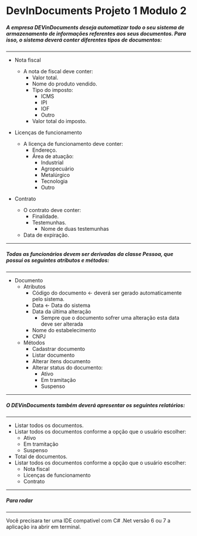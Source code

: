 # DevInDocuments Projeto 1 Modulo 2

##### A empresa DEVinDocuments deseja automatizar todo o seu sistema de armazenamento de informações referentes aos seus documentos. Para isso, o sistema deverá conter diferentes tipos de documentos:

***

* Nota fiscal
	* A nota de fiscal deve conter:
		* Valor total.
		* Nome do produto vendido.
		* Tipo do imposto:
			* ICMS
			* IPI
			* IOF
			* Outro
		* Valor total do imposto.

* Licenças de funcionamento
	* A licença de funcionamento deve conter:
		* Endereço.
		* Área de atuação:
			* Industrial
			* Agropecuário
			* Metalúrgico
			* Tecnologia
			* Outro
* Contrato
	* O contrato deve conter:
		* Finalidade.
		* Testemunhas.
			* Nome de duas testemunhas
	* Data de expiração.

***

##### Todas as funcionários devem ser derivadas da classe Pessoa, que possui os seguintes atributos e métodos:

***

* Documento
	* Atributos
		* Código do documento <- deverá ser gerado automaticamente pelo sistema.
		* Data <- Data do sistema
		* Data da última alteração
			* Sempre que o documento sofrer uma alteração esta data deve ser alterada
		* Nome do estabelecimento
		* CNPJ
	* Métodos
		* Cadastrar documento
		* Listar documento
		* Alterar itens documento 
		* Alterar status do documento:
			* Ativo
			* Em tramitação
			* Suspenso

***

##### O DEVinDocuments também deverá apresentar os seguintes relatórios: 

***

* Listar todos os documentos.
* Listar todos os documentos conforme a opção que o usuário escolher:
	* Ativo
	* Em tramitação
	* Suspenso
* Total de documentos.
* Listar todos os documentos conforme a opção que o usuário escolher:
	* Nota fiscal
	* Licenças de funcionamento
	* Contrato
***

##### Para rodar 

***
Você precisara ter uma IDE compativel com C# .Net versão 6 ou 7 a aplicação ira abrir em terminal.
